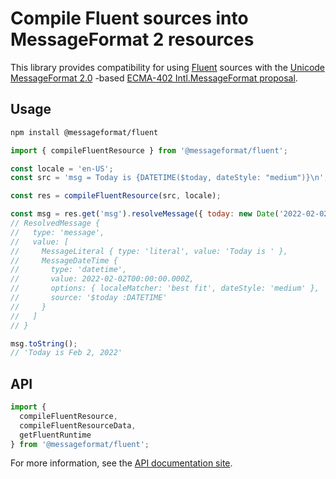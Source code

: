 # Compile Fluent sources into MessageFormat 2 resources

This library provides compatibility for using [Fluent] sources with
the [Unicode MessageFormat 2.0] -based [ECMA-402 Intl.MessageFormat proposal].

[fluent]: https://projectfluent.org/
[ecma-402 intl.messageformat proposal]: https://github.com/tc39/proposal-intl-messageformat
[unicode messageformat 2.0]: https://github.com/unicode-org/message-format-wg

## Usage

```sh
npm install @messageformat/fluent
```

```js
import { compileFluentResource } from '@messageformat/fluent';

const locale = 'en-US';
const src = 'msg = Today is {DATETIME($today, dateStyle: "medium")}\n';

const res = compileFluentResource(src, locale);

const msg = res.get('msg').resolveMessage({ today: new Date('2022-02-02') });
// ResolvedMessage {
//   type: 'message',
//   value: [
//     MessageLiteral { type: 'literal', value: 'Today is ' },
//     MessageDateTime {
//       type: 'datetime',
//       value: 2022-02-02T00:00:00.000Z,
//       options: { localeMatcher: 'best fit', dateStyle: 'medium' },
//       source: '$today :DATETIME'
//     }
//   ]
// }

msg.toString();
// 'Today is Feb 2, 2022'
```


## API

```js
import {
  compileFluentResource,
  compileFluentResourceData,
  getFluentRuntime
} from '@messageformat/fluent';
```

For more information, see the [API documentation site](https://messageformat.github.io/messageformat/api/).
